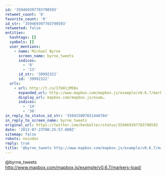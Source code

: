 ```yaml
---
id: '359469397703790593'
retweet_count: '0'
favorite_count: '0'
id_str: '359469397703790593'
retweeted: false
entities:
  hashtags: []
  symbols: []
  user_mentions:
    - name: Michael Byrne
      screen_name: byrne_tweets
      indices:
        - '0'
        - '13'
      id_str: '39992322'
      id: '39992322'
  urls:
    - url: http://t.co/I7U81jM50x
      expanded_url: http://www.mapbox.com/mapbox.js/example/v0.6.7/markers-load/
      display_url: mapbox.com/mapbox.js/exam…
      indices:
        - '14'
        - '36'
in_reply_to_status_id_str: '359415007651446784'
in_reply_to_screen_name: byrne_tweets
original_url: https://twitter.com/benbalter/status/359469397703790593
date: '2013-07-23T00:25:57.000Z'
sitemap: false
robots: noindex
reply: true
title: '@byrne_tweets http://www.mapbox.com/mapbox.js/example/v0.6.7/markers-load/'
---
```


@byrne_tweets http://www.mapbox.com/mapbox.js/example/v0.6.7/markers-load/
